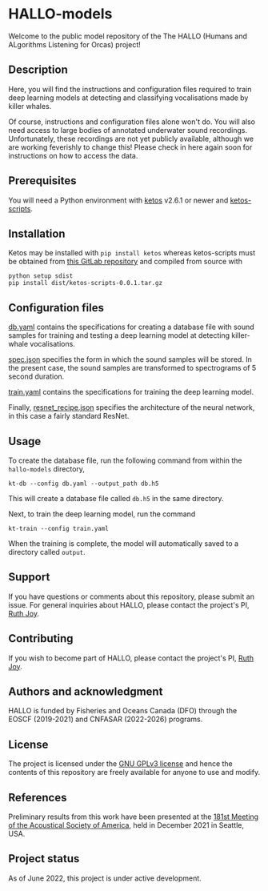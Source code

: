 # HALLO-models

Welcome to the public model repository of the The HALLO 
(Humans and ALgorithms Listening for Orcas) project!


## Description

Here, you will find the instructions and configuration files required to 
train deep learning models at detecting and classifying vocalisations
made by killer whales.

Of course, instructions and configuration files alone won't do. You will 
also need access to large bodies of annotated underwater sound recordings. 
Unfortunately, these recordings are not yet publicly available, although we 
are working feverishly to change this! Please check in here again 
soon for instructions on how to access the data. 



## Prerequisites

You will need a Python environment with [ketos](https://docs.meridian.cs.dal.ca/ketos/) v2.6.1 
or newer and [ketos-scripts](https://gitlab.meridian.cs.dal.ca/public_projects/ketos_scripts).


## Installation

Ketos may be installed with `pip install ketos` whereas ketos-scripts must be 
obtained from [this GitLab repository](https://gitlab.meridian.cs.dal.ca/public_projects/ketos_scripts) 
and compiled from source with 
```
python setup sdist
pip install dist/ketos-scripts-0.0.1.tar.gz 
```


## Configuration files

[db.yaml](db.yaml) contains the specifications for creating a 
database file with sound samples for training and testing a deep learning 
model at detecting killer-whale vocalisations.

[spec.json](spec.json) specifies the form in which the sound 
samples will be stored. In the present case, the sound samples are 
transformed to spectrograms of 5 second duration.

[train.yaml](train.yaml) contains the specifications for training 
the deep learning model.

Finally, [resnet_recipe.json](resnet_recipe.json) specifies the architecture 
of the neural network, in this case a fairly standard ResNet.


## Usage

To create the database file, run the following command from within the `hallo-models` 
directory,
```
kt-db --config db.yaml --output_path db.h5
```
This will create a database file called `db.h5` in the same directory.

Next, to train the deep learning model, run the command
```
kt-train --config train.yaml
```
When the training is complete, the model will automatically saved to a 
directory called `output`.



## Support

If you have questions or comments about this repository, please submit an issue.
For general inquiries about HALLO, please contact the project's PI, 
[Ruth Joy](https://www.sfu.ca/~rjoy/).


## Contributing

If you wish to become part of HALLO, please contact the project's PI, 
[Ruth Joy](https://www.sfu.ca/~rjoy/).


## Authors and acknowledgment

HALLO is funded by Fisheries and Oceans Canada (DFO) 
through the EOSCF (2019-2021) and CNFASAR (2022-2026) programs.


## License

The project is licensed under the [GNU GPLv3 license](https://www.gnu.org/licenses/) 
and hence the contents of this repository are freely available for anyone to use and modify.


## References

Preliminary results from this work have been presented at the 
[181st Meeting of the Acoustical Society of America](https://asa.scitation.org/doi/abs/10.1121/10.0008312), 
held in December 2021 in Seattle, USA.


## Project status

As of June 2022, this project is under active development.
